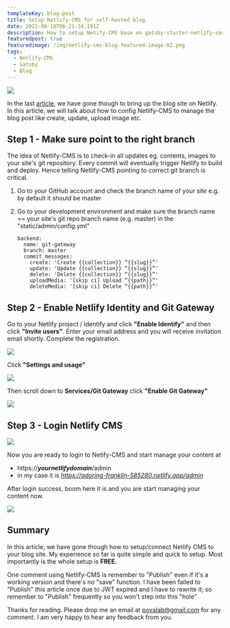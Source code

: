 ```yaml
---
templateKey: blog-post
title: Setup Netlify-CMS for self-hosted blog
date: 2021-08-18T06:21:34.191Z
description: How to setup Netify-CMS base on gatsby-starter-netlify-cms template
featuredpost: true
featuredimage: /img/netlify-cms-blog-featured-image-02.png
tags:
  - Netlify-CMS
  - Gatsby
  - Blog
---
```

![](/img/netlify-cms-blog-featured-image-02.png)

In the last [article](https://andy.povalab.com/blog/2016-12-17-making-sense-of-the-scaas-new-flavor-wheel/), we have gone though to bring up the blog site on Netlify. In this article, we will talk about how to config Netlify-CMS to manage the blog post like create, update, upload image etc.

## Step 1 - Make sure point to the right branch

The idea of Netlify-CMS is to check-in all updates eg. contents, images to your site's git repository. Every commit will eventually trigger Netlify to build and deploy. Hence telling Netlify-CMS pointing to correct git branch is critical.

1. Go to your GitHub account and check the branch name of your site e.g. by default it should be master
2. Go to your development environment and make sure the branch name == your site's git repo branch name (e.g. master) in the "static/admin/config.yml"

   ```
   backend:
     name: git-gateway
     branch: master
     commit_messages:
       create: 'Create {{collection}} “{{slug}}”'
       update: 'Update {{collection}} “{{slug}}”'
       delete: 'Delete {{collection}} “{{slug}}”'
       uploadMedia: '[skip ci] Upload “{{path}}”'
       deleteMedia: '[skip ci] Delete “{{path}}”'
   ```

## Step 2 - Enable Netlify Identity and Git Gateway

Go to your Netlify project / Identify and click **"Enable Identify"** and then click **"Invite users"**. Enter your email address and you will receive invitation email shortly. Complete the registration.

![](/img/netlify_cms_step1.jpg)

Click **"Settings and usage"**

![](/img/netlify_cms_step3.jpg)

Then scroll down to **Services/Git Gateway** click **"Enable Git Gateway"**

![](/img/netlify_cms_step4.jpg)

## Step 3 - Login Netlify CMS

![](/img/netlify_cms_step2.jpg)

Now you are ready to login to Netify-CMS and start manage your content at

* https://***yournetlifydomain***/admin
* in my case it is *https://adoring-franklin-585280.netlify.app/admin*

After login success, boom here it is and you are start managing your content now.

![](/img/netlify_cms_step5.jpg)

## Summary

In this article, we have gone though how to setup/connect Netlify CMS to your blog site. My experience so far is quite simple and quick to setup. Most importantly is the whole setup is **FREE.**

One comment using Netlify-CMS is remember to "Publish" even if it's a working version and there's no "save" function. I have been failed to "Publish" this article once due to JWT expired and I have to rewrite it; so remember to "Publish" frequently so you won't step into this "hole"

Thanks for reading. Please drop me an email at povalab@gmail.com for any comment. I am very happy to hear any feedback from you.
